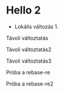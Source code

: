 # Hello 2

* Lokális változás 1.

Távoli változtatás

Távoli változtatás2

Távoli változtatás3

Próba a rebase-re

Próba a rebase-re2